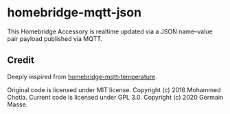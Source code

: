 # homebridge-mqtt-json

This Homebridge Accessory is realtime updated via a JSON name–value pair payload published via MQTT.


## Credit
Deeply inspired from [homebridge-mqtt-temperature](https://github.com/mcchots/homebridge-mqtt-temperature).

Original code is licensed under MIT license. Copyright (c) 2016 Mohammed Chotia.
Current code is licensed under GPL 3.0. Copyright (c) 2020 Germain Masse.
